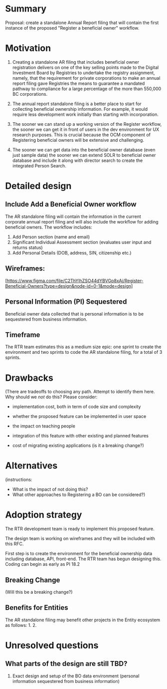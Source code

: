 

# Summary

Proposal:  create a standalone Annual Report filing that will contain the first instance of  the proposed "Register a beneficial owner" workflow. 

# Motivation

1. Creating a standalone AR filing that includes beneficial owner registration delivers on one of the key selling points made to the Digital Investment Board by Registries to undertake the registry assignment, namely, that the requirement for private corporations to make an annual report filing gave Registries the means to guarantee a mandated pathway to compliance for a large percentage of the more than 550,000 BC corporations.
  
2. The annual report standalone filing is a better place to start for collecting beneficial ownership information. For example, it would require less development work initially than starting with incorporation.
  
3. The sooner we can stand up a working version of the Register workflow, the sooner we can get it in front of users in the dev environment for UX research purposes. This is crucial because the OCM component of Registering beneficial owners will be extensive and challenging.
  
4. The sooner we can get data into the beneficial owner database (even just sample data) the sooner we can extend SOLR to beneficial owner database and include it along with director search to create the integrated Person Search.

# Detailed design

## Include Add a Beneficial Owner workflow
The AR standalone filing will contain the information in the current corporate annual report filing and will also include the workflow for adding beneficial owners. The workflow includes:
1. Add Person section (name and email)
2. Significant Individual Assessment section (evaluates user input and returns status)
3. Add Personal Details (DOB, address, SIN, citizenship etc.)

## Wireframes:

[https://www.figma.com/file/C2ThYIhZSO44dYBVGp8xAj/Register-Beneficial-Owners?type=design&node-id=0-1&mode=design]

## Personal Information (PI) Sequestered
Beneficial owner data collected that is personal information is to be sequestered from business information. 

## Timeframe
The RTR team estimates this as a medium size epic: one sprint to create the environment and two sprints to code the AR standalone filing, for a total of 3 sprints.

# Drawbacks
(There are tradeoffs to choosing any path. Attempt to identify them here.
Why should we *not* do this? Please consider:

- implementation cost, both in term of code size and complexity

- whether the proposed feature can be implemented in user space

- the impact on teaching people

- integration of this feature with other existing and planned features

- cost of migrating existing applications (is it a breaking change?)


# Alternatives
(instructions:
- What is the impact of not doing this?
- What other approaches to Registering a BO can be considered?)


# Adoption strategy

The RTR development team is ready to implement this proposed feature. 

The design team is working on wireframes and they will be included with this RFC.

First step is to create the environment for the beneficial ownership data including database, API, front-end. The RTR team has begun designing this. Coding can begin as early as PI 18.2


## Breaking Change
(Will this be a breaking change?)

## Benefits for Entities
The AR standalone filing may benefit other projects in the Entity ecosystem as follows:
1. 
2.


# Unresolved questions

## What parts of the design are still TBD?
1. Exact design and setup of the BO data environment (personal information sequestered from business information)
